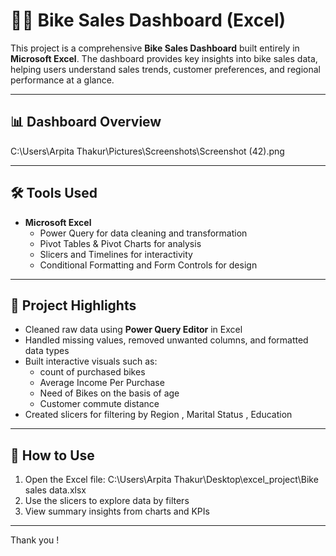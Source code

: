 # 🚴‍♀️ Bike Sales Dashboard (Excel)

This project is a comprehensive **Bike Sales Dashboard** built entirely in **Microsoft Excel**. The dashboard provides key insights into bike sales data, helping users understand sales trends, customer preferences, and regional performance at a glance.

---

## 📊 Dashboard Overview

C:\Users\Arpita Thakur\Pictures\Screenshots\Screenshot (42).png <!-- Replace with your actual image file name -->

---

## 🛠 Tools Used

- **Microsoft Excel**
  - Power Query for data cleaning and transformation
  - Pivot Tables & Pivot Charts for analysis
  - Slicers and Timelines for interactivity
  - Conditional Formatting and Form Controls for design

---

## 📁 Project Highlights

- Cleaned raw data using **Power Query Editor** in Excel
- Handled missing values, removed unwanted columns, and formatted data types
- Built interactive visuals such as:
  - count of purchased bikes
  - Average Income Per Purchase
  - Need of Bikes on the basis of age
  - Customer commute distance
- Created slicers for filtering by Region , Marital Status , Education

---

## 📌 How to Use

1. Open the Excel file: C:\Users\Arpita Thakur\Desktop\excel_project\Bike sales data.xlsx
2. Use the slicers to explore data by filters
3. View summary insights from charts and KPIs

---
Thank you !


